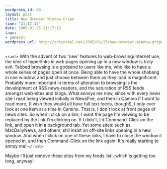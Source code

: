 ```yaml
--- 
wordpress_id: 83
layout: post
title: New Browser Window Gripe
time: "21:17:12"
date: 2005-01-25 21:17:12
tags: 
- general
wordpress_url: http://schinckel.net/2005/01/25/new-browser-window-gripe/
---
```

`<rant>` With the advent of two 'new' features to web-browsing/internet use, the idea of hyperlinks in web pages opening up in a new window is truly evil. Tabbed browsing is a godsend to users like me, who like to have a whole series of pages open at once. Being able to have the whole shebang in one window, and just choose between them as they load is magnificent. Probably more important in terms of alteration to browsing is the development of RSS news-readers, and the saturation of RSS feeds amongst web-sites and blogs. What annoys me now, since with every news site I read being viewed initially in NewsFire, and then in Camino if I want to read more, (I wish they would all have full text feeds, though!), I only ever look at one item at a time in Camino. That is, I don't look at front pages of news sites. So when I click on a link, I want the page I'm viewing to be replaced by the link I'm clicking on. If I didn't, I'd Command-Click on the link, and open it in a background tab. Yet some sites: such as MacDailyNews, and others, still insist on off-site links opening in a new window. And when I click on one of these links, I have to close the window it opened in, and then Command-Click on the link again. It's really starting to annoy me! `</rant>` 

Maybe I'll just remove these sites from my feeds list...which is getting too long, anyway! 

